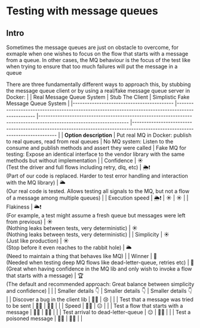 # Testing with message queues

## Intro

Sometimes the message queues are just on obstacle to overcome, for exmaple when one wishes to focus on the flow that starts with a message from a queue. In other cases, the MQ behaviour is the focus of the test like when trying to ensure that too much failures will put the message in a queue

There are three fundamentally different ways to approach this, by stubbing the message queue client or by using a real/fake message queue server in Docker:
|                                          	| Real Message Queue System                                                                       	| Stub The Client                                                                                                   	| Simplistic Fake Message Queue System                                                                                       	|
|------------------------------------------	|-------------------------------------------------------------------------------------------------	|-------------------------------------------------------------------------------------------------------------------	|----------------------------------------------------------------------------------------------------------------------------	|
| **Option description**                   	| Put real MQ in Docker: publish to real queues,  read from real queues                           	| No MQ system: Listen to the consume and publish methods  and assert they were called                              	| Fake MQ for testing: Expose an identical interface to the vendor library  with the same methods but without implementation 	|
| Confidence                               	| ☀️ <br/> (Test the driver and full flows including retry, dlq, etc)                              	| 🌦️❗️ <br/> (Part of our code is replaced. Harder to test error handling and interaction with the MQ library)        	| 🌥️ <br/> (Our real code is tested. Allows testing all signals to the MQ, but not a flow of a message among multiple queues) 	|
| Execution speed                          	| 🌦️❗️                                                                                              	| ☀️                                                                                                                 	| ☀️                                                                                                                          	|
| Flakiness                                	| 🌥️❗️ <br/> (For example, a test might assume a fresh queue but messages  were left from previous) 	| ☀️ <br/> (Nothing leaks between tests, very deterministic)                                                         	| ☀️ <br/> (Nothing leaks between tests, very deterministic)                                                                  	|
| Simplicity                               	| ☀️ <br/> (Just like production)                                                                  	| ☀️ <br/> (Stop before it even reaches to the rabbit hole)                                                          	| 🌥️ <br/> (Need to maintain a thing that behaves like MQ)                                                                    	|
| Winner                                   	| 🥈 <br/>  (Needed when testing deep MQ flows like dead-letter-queue, retries etc)                	| 🥈  <br/>   (Great when having confidence in the MQ lib and only wish to invoke a flow that starts with a message) 	| 🏆  <br/>   (The default and recommended approach: Great balance between simplicity and confidence)                         	|
|                                          	| Smaller details 👇                                                                               	| Smaller details 👇                                                                                                 	| Smaller details 👇                                                                                                          	|
| Discover a bug in the client lib         	| 👍🏼                                                                                              	| 😢                                                                                                                 	|                                                                                                                            	|
| Test that a message was tried to be sent 	| 👍🏼                                                                                              	| 👍🏼                                                                                                                	|                                                                                                                            	|
| Speed                                    	| 👍🏼                                                                                              	| 😐                                                                                                                 	|                                                                                                                            	|
| Test a flow that starts with a message   	| 👍🏼                                                                                              	| 👍🏼                                                                                                                	|                                                                                                                            	|
| Test arrival to dead-letter-queue        	| 😐                                                                                               	| 👍🏼                                                                                                                	|                                                                                                                            	|
| Test a poisoned message                  	| 👍🏼                                                                                              	| 👍🏼                                                                                                                	|                                                                                                                            	|